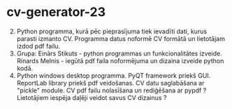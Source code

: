 # cv-generator-23
2) Python programma, kurā pēc pieprasījuma tiek ievadīti dati, kurus parasti izmanto CV. Programma datus noformē CV formātā un lietotājam izdod pdf failu.
3) Grupa: Einārs Stikuts - python programmas un funkcionalitātes izveide. Rinards Melnis - iegūtā pdf faila noformējuma un dizaina izveide python kodā.
4) Python windows desktop programma. PyQT framework priekš GUI. ReportLab library priekš pdf veidošanas. CV datu saglabāšana ar "pickle" module. CV pdf failu nolasīšana un rediģēšana ar pypdf ? Lietotājiem iespēja daļēji veidot savus CV dizainus ?

